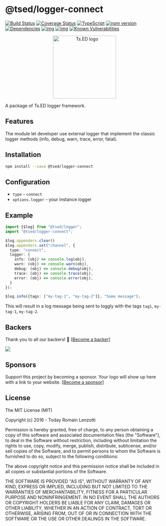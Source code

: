 # @tsed/logger-connect

[![Build Status](https://travis-ci.org/tsedio/logger.svg?branch=master)](https://travis-ci.org/tsedio/logger)
[![Coverage Status](https://coveralls.io/repos/github/tsedio/logger/badge.svg?branch=master)](https://coveralls.io/github/tsedio/logger?branch=master)
[![TypeScript](https://badges.frapsoft.com/typescript/love/typescript.svg?v=100)](https://github.com/ellerbrock/typescript-badges/)
[![npm version](https://badge.fury.io/js/%40tsed%2Flogger.svg)](https://badge.fury.io/js/%40tsed%2Flogger)
[![Dependencies](https://david-dm.org/tsedio/logger.svg)](https://david-dm.org/tsedio/logger#info=dependencies)
[![img](https://david-dm.org/tsedio/logger/dev-status.svg)](https://david-dm.org/tsedio/logger/#info=devDependencies)
[![img](https://david-dm.org/tsedio/logger/peer-status.svg)](https://david-dm.org/tsedio/logger/#info=peerDependenciess)
[![Known Vulnerabilities](https://snyk.io/test/github/tsedio/logger/badge.svg)](https://snyk.io/test/github/tsedio/ts-express-decorators)

<p style="text-align: center" align="center">
 <a href="https://tsed.dev" target="_blank"><img src="https://tsed.dev/tsed-og.png" width="200" alt="Ts.ED logo"/></a>
</p>

A package of Ts.ED logger framework.

## Features

The module let developer use external logger that implement the classic logger methods (info, debug, warn, trace, error, fatal).

## Installation

```bash
npm install --save @tsed/logger-connect
```

## Configuration

- `type` - `connect`
- `options.logger` - your instance logger

## Example

```typescript
import {$log} from "@tsed/logger";
import "@tsed/logger-connect";

$log.appenders.clear()
$log.appenders.set("channel", {
  type: "connect",
  logger: {
    info: (obj) => console.log(obj),
    warn: (obj) => console.warn(obj),
    debug: (obj) => console.debug(obj),
    trace: (obj) => console.trace(obj),
    error: (obj) => console.error(obj),
  }
});

$log.info({tags: ["my-tag-1", "my-tag-2"]}, "Some message");
```

This will result in a log message being sent to loggly with the tags `tag1`, `my-tag-1`, `my-tag-2`.

## Backers

Thank you to all our backers! 🙏 [[Become a backer](https://opencollective.com/tsed#backer)]

<a href="https://opencollective.com/tsed#backers" target="_blank"><img src="https://opencollective.com/tsed/tiers/backer.svg?width=890"></a>

## Sponsors

Support this project by becoming a sponsor. Your logo will show up here with a link to your website. [[Become a sponsor](https://opencollective.com/tsed#sponsor)]

## License

The MIT License (MIT)

Copyright (c) 2016 - Today Romain Lenzotti

Permission is hereby granted, free of charge, to any person obtaining a copy of this software and associated documentation files (the "Software"), to deal in the Software without restriction, including without limitation the rights to use, copy, modify, merge, publish, distribute, sublicense, and/or sell copies of the Software, and to permit persons to whom the Software is furnished to do so, subject to the following conditions:

The above copyright notice and this permission notice shall be included in all copies or substantial portions of the Software.

THE SOFTWARE IS PROVIDED "AS IS", WITHOUT WARRANTY OF ANY KIND, EXPRESS OR IMPLIED, INCLUDING BUT NOT LIMITED TO THE WARRANTIES OF MERCHANTABILITY, FITNESS FOR A PARTICULAR PURPOSE AND NONINFRINGEMENT. IN NO EVENT SHALL THE AUTHORS OR COPYRIGHT HOLDERS BE LIABLE FOR ANY CLAIM, DAMAGES OR OTHER LIABILITY, WHETHER IN AN ACTION OF CONTRACT, TORT OR OTHERWISE, ARISING FROM, OUT OF OR IN CONNECTION WITH THE SOFTWARE OR THE USE OR OTHER DEALINGS IN THE SOFTWARE.
